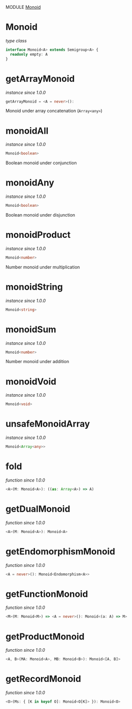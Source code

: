 MODULE [Monoid](https://github.com/gcanti/fp-ts/blob/master/src/Monoid.ts)

# Monoid

_type class_

```ts
interface Monoid<A> extends Semigroup<A> {
  readonly empty: A
}
```

# getArrayMonoid

_instance_
_since 1.0.0_

```ts
getArrayMonoid = <A = never>():
```

Monoid under array concatenation (`Array<any>`)

# monoidAll

_instance_
_since 1.0.0_

```ts
Monoid<boolean>
```

Boolean monoid under conjunction

# monoidAny

_instance_
_since 1.0.0_

```ts
Monoid<boolean>
```

Boolean monoid under disjunction

# monoidProduct

_instance_
_since 1.0.0_

```ts
Monoid<number>
```

Number monoid under multiplication

# monoidString

_instance_
_since 1.0.0_

```ts
Monoid<string>
```

# monoidSum

_instance_
_since 1.0.0_

```ts
Monoid<number>
```

Number monoid under addition

# monoidVoid

_instance_
_since 1.0.0_

```ts
Monoid<void>
```

# unsafeMonoidArray

_instance_
_since 1.0.0_

```ts
Monoid<Array<any>>
```

# fold

_function_
_since 1.0.0_

```ts
<A>(M: Monoid<A>): ((as: Array<A>) => A)
```

# getDualMonoid

_function_
_since 1.0.0_

```ts
<A>(M: Monoid<A>): Monoid<A>
```

# getEndomorphismMonoid

_function_
_since 1.0.0_

```ts
<A = never>(): Monoid<Endomorphism<A>>
```

# getFunctionMonoid

_function_
_since 1.0.0_

```ts
<M>(M: Monoid<M>) => <A = never>(): Monoid<(a: A) => M>
```

# getProductMonoid

_function_
_since 1.0.0_

```ts
<A, B>(MA: Monoid<A>, MB: Monoid<B>): Monoid<[A, B]>
```

# getRecordMonoid

_function_
_since 1.0.0_

```ts
<O>(Ms: { [K in keyof O]: Monoid<O[K]> }): Monoid<O>
```
